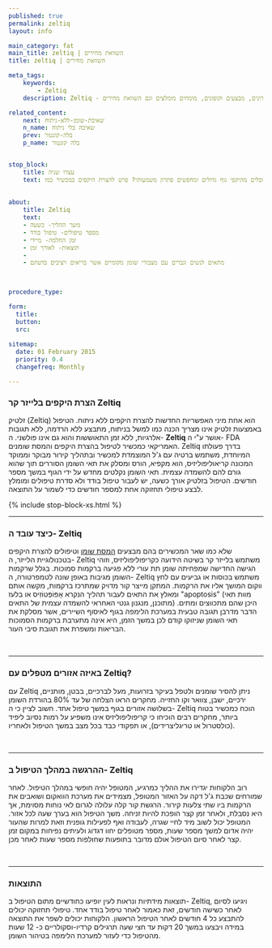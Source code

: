 ```yaml
---
published: true
permalink: zeltiq
layout: info

main_category: fat
main_title: zeltiq | השוואת מחירים
title: zeltiq | השוואת מחירים

meta_tags:
    keywords:
        - Zeltiq
    description: Zeltiq - מכשיר מתקדם להצרת היקפים והמסת שומנים, כל מה שרציתם לדעת, שיטות טיפול נוספות, מחירונים, מבצעים וקופונים, מומחים מומלצים וגם השוואת מחירים -

related_content:
    next: שאיבת-שומן-ללא-ניתוח
    n_name: שאיבה בלי ניתוח
    prev: בלה-קונטור
    p_name: בלה קונטור


stop_block: 
    title: עצרו שניה
    text: סובלים מהיקפי גוף גדולים ומחפשים פתרון משמעותי? פרט להצרת היקפים במכשיר כמו zeltiq, מומלץ שתשקלו טיפול במכשיר הבודי טייט, הנותן מענה מושלם הן למצבורי השומן והן ל״גלים״ שעלולים להישאר לאחר פרוצדורות אחרות להצרת היקפים ע״י מתיחת העור באזור המטופל.    
    
    
about:
    title: Zeltiq
    text: 
    - משך ההליך- כשעה
    - מספר טיפולים- טיפול בודד
    - זמן החלמה- מיידי
    - תוצאות- לאורך זמן
    - 
    - מתאים לנשים וגברים עם מצבורי שומן מקומיים אשר בריאים ויציבים בדעתם

   

procedure_type: 

form:
  title: 
  button: 
  src:
  
sitemap: 
  date: 01 February 2015
  priority: 0.4
  changefreq: Monthly

---
```

###  הצרת היקפים בלייזר קר Zeltiq

זלטיק (Zeltiq) הוא אחת מיני האפשריות החדשות להצרת היקפים ללא ניתוח. הטיפול באמצעות זלטיק אינו מצריך הכנה כמו למשל בניתוח, מתבצע ללא הרדמה, ללא תגובות אלרגיות, ללא זמן התאוששות והוא גם אינו פולשני. ה- **Zeltiq** אושר ע"י ה- FDA האמריקאי כמכשיר לטיפול בהצרת היקפים והמסת שומנים. Zeltiq בדרך פעולתו המיוחדת, משתמש ברטיה עם ג'ל המוצמדת למכשיר ובתהליך קירור מבוקר וממוקד המכונה קריאוליפוליזיס, הוא מקפיא, הורס ומסלק את תאי השומן הסוררים תוך שהוא גורם להם להשמדה עצמית. תאי השומן נקלטים מחדש על ידי הגוף במשך מספר חודשים. הטיפול בזלטיק אורך כשעה, יש לעבור טיפול בודד ולא סדרת טיפולים ומומלץ לבצע טיפולי תחזוקה אחת למספר חודשים כדי לשמור על התוצאה.

 {% include stop-block-xs.html %}  

- - - - - -
 
###  כיצד עובד ה- Zeltiq

שלא כמו שאר המכשירים בהם מבצעים [המסת שומן](/המסת-שומן) וטיפולים להצרת היקפים בטכנולוגיית הלייזר, ה- Zeltiq משתמש בלייזר קר בשיטה הידועה כקריפוליפוליזיס, וזוהי הגישה החדישה שמפחיתה שומן תת עורי ללא פגיעה ברקמות סמוכות. בגלל שרקמות השומן מגיבות באופן שונה לטמפרטורה, ה- Zeltiq משתמש בכוסות או גביעים עם לחץ ווקום המושך אליו את הרקמות. המתקן מייצר קור מדויק שמתרכז ברקמות, מקשה אותם ומאלץ את התאים לעבור תהליך הנקרא אָפּוֹפְּטוֹזִיס או בלעז "apoptosis" (מוות תאי מתוכנן, מנגנון גנטי האחראי להשמדה עצמית של התאים) היכן שהם מתכווצים ומתים. הדבר מדרבן תגובה טבעית במערכת הלימפה בגוף לאיסוף השיירים, אשר מסלקת את תאי השומן שניזוקו קודם לכן במשך הזמן, היא אינה מתערבת ברקמות הסמוכות הבריאות ומשפרת את תגובת סיבי העור.
  
 

- - - - - -

###  באיזה אזורים מטפלים עם Zeltiq?

עם Zeltiq ניתן להסיר שומנים ולטפל בעיקר בזרועות, מעל לברכיים, בבטן, מותניים, ירכיים, ישבן, צוואר וקו החזייה. מחקרים הראו הצלחה של עד 80% בהורדת השומן בשלושה אזורים בגוף במשך טיפול אחד. חשוב לציין כי ה- Zeltiq הוכח כמכשיר בטוח ביותר, מחקרים רבים הוכיחו כי קריפוליפוליזיס אינו משפיע על רמות נסיוב ליפיד (כולסטרול או טריגליצרידים), או תפקודי כבד בכל מצב במשך הטיפול ולאחריו.
  
 

- - - - - -

###  ההרגשה במהלך הטיפול ב- Zeltiq

רוב הלקוחות יגדירו את ההליך כמרגיע, המטופל יהיה חופשי במהלך הטיפול. לאחר שמורחים שכבת ג'ל דקה על האזור המטופל, מצמידים את מערכת הוואקום ושואבים את הרקמות ביו שתי צלעות קירור. הרגשת קור קלה עלולה לגרום לאי נוחות מסוימת, אך היא נסבלת, ולאחר זמן קצר הופכת להיות זניחה. משך הטיפול הוא בערך שעה לכל אזור. המטופל יכול לשוב מיד לחיי שגרה, לעבודה ואף לפעילות גופנית וזאת למרות שהעור יהיה אדום למשך מספר שעות, מספר מטופלים יחוו דגדוג ולעיתים נפיחות במקום זמן קצר לאחר סיום הטיפול אולם מדובר בתופעות שחולפות מספר שעות לאחר מכן.
  
 

- - - - - -

###  התוצאות

תוצאות מידתיות ונראות לעין יופיעו כחודשיים מתום הטיפול ב- Zeltiq, ויגיעו לסיום לאחר כשישה חודשים, זאת כאמור לאחר טיפול בודד אחד. טיפולי תחזוקה יכולים להתבצע כל 4 חודשים לאחר הטיפול הראשון. הלקוחות יכולים לשפר את התוצאה במידה ויבצעו במשך 20 דקות עד חצי שעה תרגילים קרדיו-וסקולריים כ- 12 שעות מהטיפול כדי לעזור למערכת הלימפה בטיהור השומן.